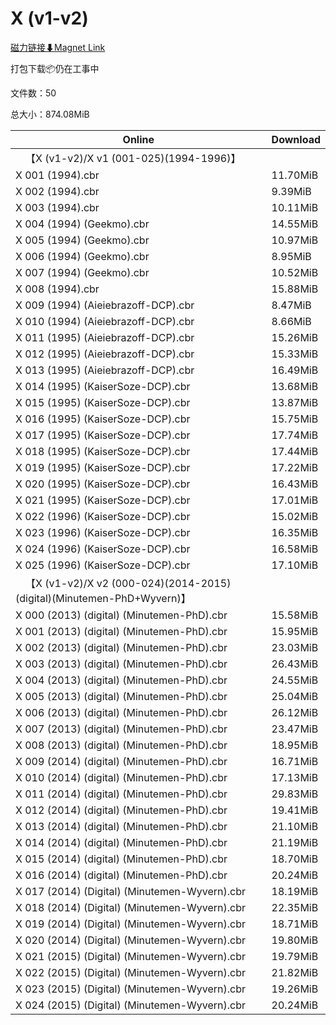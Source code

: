# X (v1-v2)

[磁力链接⬇Magnet Link](magnet:?xt=urn:btih:b6acb8d0d03f78702c39bfbc0ad1e4c6a6c0bcdf&dn=X%20%28v1-v2%29)

打包下载📦仍在工事中

文件数：50

总大小：874.08MiB

Online | Download
--- | ---
&emsp;【X (v1-v2)/X v1 (001-025)(1994-1996)】 | 
X 001 (1994).cbr | 11.70MiB
X 002 (1994).cbr | 9.39MiB
X 003 (1994).cbr | 10.11MiB
X 004 (1994) (Geekmo).cbr | 14.55MiB
X 005 (1994) (Geekmo).cbr | 10.97MiB
X 006 (1994) (Geekmo).cbr | 8.95MiB
X 007 (1994) (Geekmo).cbr | 10.52MiB
X 008 (1994).cbr | 15.88MiB
X 009 (1994) (Aieiebrazoff-DCP).cbr | 8.47MiB
X 010 (1994) (Aieiebrazoff-DCP).cbr | 8.66MiB
X 011 (1995) (Aieiebrazoff-DCP).cbr | 15.26MiB
X 012 (1995) (Aieiebrazoff-DCP).cbr | 15.33MiB
X 013 (1995) (Aieiebrazoff-DCP).cbr | 16.49MiB
X 014 (1995) (KaiserSoze-DCP).cbr | 13.68MiB
X 015 (1995) (KaiserSoze-DCP).cbr | 13.87MiB
X 016 (1995) (KaiserSoze-DCP).cbr | 15.75MiB
X 017 (1995) (KaiserSoze-DCP).cbr | 17.74MiB
X 018 (1995) (KaiserSoze-DCP).cbr | 17.44MiB
X 019 (1995) (KaiserSoze-DCP).cbr | 17.22MiB
X 020 (1995) (KaiserSoze-DCP).cbr | 16.43MiB
X 021 (1995) (KaiserSoze-DCP).cbr | 17.01MiB
X 022 (1996) (KaiserSoze-DCP).cbr | 15.02MiB
X 023 (1996) (KaiserSoze-DCP).cbr | 16.35MiB
X 024 (1996) (KaiserSoze-DCP).cbr | 16.58MiB
X 025 (1996) (KaiserSoze-DCP).cbr | 17.10MiB
&emsp;【X (v1-v2)/X v2 (000-024)(2014-2015)(digital)(Minutemen-PhD+Wyvern)】 | 
X 000 (2013) (digital) (Minutemen-PhD).cbr | 15.58MiB
X 001 (2013) (digital) (Minutemen-PhD).cbr | 15.95MiB
X 002 (2013) (digital) (Minutemen-PhD).cbr | 23.03MiB
X 003 (2013) (digital) (Minutemen-PhD).cbr | 26.43MiB
X 004 (2013) (digital) (Minutemen-PhD).cbr | 24.55MiB
X 005 (2013) (digital) (Minutemen-PhD).cbr | 25.04MiB
X 006 (2013) (digital) (Minutemen-PhD).cbr | 26.12MiB
X 007 (2013) (digital) (Minutemen-PhD).cbr | 23.47MiB
X 008 (2013) (digital) (Minutemen-PhD).cbr | 18.95MiB
X 009 (2014) (digital) (Minutemen-PhD).cbr | 16.71MiB
X 010 (2014) (digital) (Minutemen-PhD).cbr | 17.13MiB
X 011 (2014) (digital) (Minutemen-PhD).cbr | 29.83MiB
X 012 (2014) (digital) (Minutemen-PhD).cbr | 19.41MiB
X 013 (2014) (digital) (Minutemen-PhD).cbr | 21.10MiB
X 014 (2014) (digital) (Minutemen-PhD).cbr | 21.19MiB
X 015 (2014) (digital) (Minutemen-PhD).cbr | 18.70MiB
X 016 (2014) (digital) (Minutemen-PhD).cbr | 20.24MiB
X 017 (2014) (Digital) (Minutemen-Wyvern).cbr | 18.19MiB
X 018 (2014) (Digital) (Minutemen-Wyvern).cbr | 22.35MiB
X 019 (2014) (Digital) (Minutemen-Wyvern).cbr | 18.71MiB
X 020 (2014) (Digital) (Minutemen-Wyvern).cbr | 19.80MiB
X 021 (2015) (Digital) (Minutemen-Wyvern).cbr | 19.79MiB
X 022 (2015) (Digital) (Minutemen-Wyvern).cbr | 21.82MiB
X 023 (2015) (Digital) (Minutemen-Wyvern).cbr | 19.26MiB
X 024 (2015) (Digital) (Minutemen-Wyvern).cbr | 20.24MiB